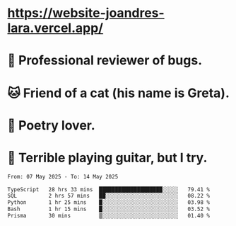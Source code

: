 # https://website-joandres-lara.vercel.app/
# 🐛 Professional reviewer of bugs.
# 🐱 Friend of a cat (his name is Greta).
# 📜 Poetry lover.
# 🎸 Terrible playing guitar, but I try.

<!--START_SECTION:waka-->

```txt
From: 07 May 2025 - To: 14 May 2025

TypeScript   28 hrs 33 mins  ████████████████████░░░░░   79.41 %
SQL          2 hrs 57 mins   ██░░░░░░░░░░░░░░░░░░░░░░░   08.22 %
Python       1 hr 25 mins    █░░░░░░░░░░░░░░░░░░░░░░░░   03.98 %
Bash         1 hr 15 mins    █░░░░░░░░░░░░░░░░░░░░░░░░   03.52 %
Prisma       30 mins         ▒░░░░░░░░░░░░░░░░░░░░░░░░   01.40 %
```

<!--END_SECTION:waka-->

